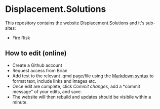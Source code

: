 # Displacement.Solutions
This repository contains the website Displacement.Solutions and it's sub-sites:
- Fire Risk

## How to edit (online)
- Create a Github account
- Request access from Brian
- Add test to the relevant .qmd page/file using the [Markdown syntax](https://quarto.org/docs/authoring/markdown-basics.html) to format text, include links and images etc.
- Once edit are complete, click *Commit changes*, add a *commit message" of your edits, and save.
- The website will then rebuild and updates should be visibile within a minute.
